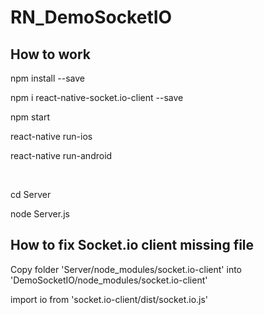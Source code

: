 # RN_DemoSocketIO

## How to work
<p>npm install --save</p>
<p>npm i react-native-socket.io-client --save</p>
<p>npm start</p>
<p>react-native run-ios</p>
<p>react-native run-android</p>
<br/>
<p>cd Server</p>
<p>node Server.js</p>

## How to fix Socket.io client missing file

<p>Copy folder 'Server/node_modules/socket.io-client' into 'DemoSocketIO/node_modules/socket.io-client'</p>
<p>import io from 'socket.io-client/dist/socket.io.js'</p>
